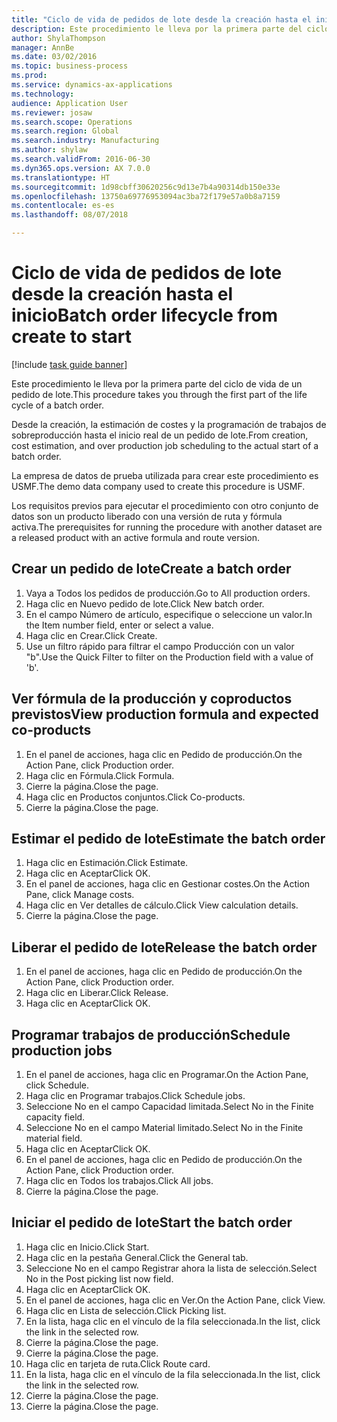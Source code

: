 ```yaml
--- 
title: "Ciclo de vida de pedidos de lote desde la creación hasta el inicio"
description: Este procedimiento le lleva por la primera parte del ciclo de vida de un pedido de lote.
author: ShylaThompson
manager: AnnBe
ms.date: 03/02/2016
ms.topic: business-process
ms.prod: 
ms.service: dynamics-ax-applications
ms.technology: 
audience: Application User
ms.reviewer: josaw
ms.search.scope: Operations
ms.search.region: Global
ms.search.industry: Manufacturing
ms.author: shylaw
ms.search.validFrom: 2016-06-30
ms.dyn365.ops.version: AX 7.0.0
ms.translationtype: HT
ms.sourcegitcommit: 1d98cbff30620256c9d13e7b4a90314db150e33e
ms.openlocfilehash: 13750a69776953094ac3ba72f179e57a0b8a7159
ms.contentlocale: es-es
ms.lasthandoff: 08/07/2018

---
```

# <a name="batch-order-lifecycle-from-create-to-start"></a><span data-ttu-id="8404b-103">Ciclo de vida de pedidos de lote desde la creación hasta el inicio</span><span class="sxs-lookup"><span data-stu-id="8404b-103">Batch order lifecycle from create to start</span></span>

[!include [task guide banner](../../includes/task-guide-banner.md)]

<span data-ttu-id="8404b-104">Este procedimiento le lleva por la primera parte del ciclo de vida de un pedido de lote.</span><span class="sxs-lookup"><span data-stu-id="8404b-104">This procedure takes you through the first part of the life cycle of a batch order.</span></span>

<span data-ttu-id="8404b-105">Desde la creación, la estimación de costes y la programación de trabajos de sobreproducción hasta el inicio real de un pedido de lote.</span><span class="sxs-lookup"><span data-stu-id="8404b-105">From creation, cost estimation, and over production job scheduling to the actual start of a batch order.</span></span>



<span data-ttu-id="8404b-106">La empresa de datos de prueba utilizada para crear este procedimiento es USMF.</span><span class="sxs-lookup"><span data-stu-id="8404b-106">The demo data company used to create this procedure is USMF.</span></span> 



<span data-ttu-id="8404b-107">Los requisitos previos para ejecutar el procedimiento con otro conjunto de datos son un producto liberado con una versión de ruta y fórmula activa.</span><span class="sxs-lookup"><span data-stu-id="8404b-107">The prerequisites for running the procedure with another dataset are a released product with an active formula and route version.</span></span>


## <a name="create-a-batch-order"></a><span data-ttu-id="8404b-108">Crear un pedido de lote</span><span class="sxs-lookup"><span data-stu-id="8404b-108">Create a batch order</span></span>
1. <span data-ttu-id="8404b-109">Vaya a Todos los pedidos de producción.</span><span class="sxs-lookup"><span data-stu-id="8404b-109">Go to All production orders.</span></span>
2. <span data-ttu-id="8404b-110">Haga clic en Nuevo pedido de lote.</span><span class="sxs-lookup"><span data-stu-id="8404b-110">Click New batch order.</span></span>
3. <span data-ttu-id="8404b-111">En el campo Número de artículo, especifique o seleccione un valor.</span><span class="sxs-lookup"><span data-stu-id="8404b-111">In the Item number field, enter or select a value.</span></span>
4. <span data-ttu-id="8404b-112">Haga clic en Crear.</span><span class="sxs-lookup"><span data-stu-id="8404b-112">Click Create.</span></span>
5. <span data-ttu-id="8404b-113">Use un filtro rápido para filtrar el campo Producción con un valor "b".</span><span class="sxs-lookup"><span data-stu-id="8404b-113">Use the Quick Filter to filter on the Production field with a value of 'b'.</span></span>

## <a name="view-production-formula-and-expected-co-products"></a><span data-ttu-id="8404b-114">Ver fórmula de la producción y coproductos previstos</span><span class="sxs-lookup"><span data-stu-id="8404b-114">View production formula and expected co-products</span></span>
1. <span data-ttu-id="8404b-115">En el panel de acciones, haga clic en Pedido de producción.</span><span class="sxs-lookup"><span data-stu-id="8404b-115">On the Action Pane, click Production order.</span></span>
2. <span data-ttu-id="8404b-116">Haga clic en Fórmula.</span><span class="sxs-lookup"><span data-stu-id="8404b-116">Click Formula.</span></span>
3. <span data-ttu-id="8404b-117">Cierre la página.</span><span class="sxs-lookup"><span data-stu-id="8404b-117">Close the page.</span></span>
4. <span data-ttu-id="8404b-118">Haga clic en Productos conjuntos.</span><span class="sxs-lookup"><span data-stu-id="8404b-118">Click Co-products.</span></span>
5. <span data-ttu-id="8404b-119">Cierre la página.</span><span class="sxs-lookup"><span data-stu-id="8404b-119">Close the page.</span></span>

## <a name="estimate-the-batch-order"></a><span data-ttu-id="8404b-120">Estimar el pedido de lote</span><span class="sxs-lookup"><span data-stu-id="8404b-120">Estimate the batch order</span></span>
1. <span data-ttu-id="8404b-121">Haga clic en Estimación.</span><span class="sxs-lookup"><span data-stu-id="8404b-121">Click Estimate.</span></span>
2. <span data-ttu-id="8404b-122">Haga clic en Aceptar</span><span class="sxs-lookup"><span data-stu-id="8404b-122">Click OK.</span></span>
3. <span data-ttu-id="8404b-123">En el panel de acciones, haga clic en Gestionar costes.</span><span class="sxs-lookup"><span data-stu-id="8404b-123">On the Action Pane, click Manage costs.</span></span>
4. <span data-ttu-id="8404b-124">Haga clic en Ver detalles de cálculo.</span><span class="sxs-lookup"><span data-stu-id="8404b-124">Click View calculation details.</span></span>
5. <span data-ttu-id="8404b-125">Cierre la página.</span><span class="sxs-lookup"><span data-stu-id="8404b-125">Close the page.</span></span>

## <a name="release-the-batch-order"></a><span data-ttu-id="8404b-126">Liberar el pedido de lote</span><span class="sxs-lookup"><span data-stu-id="8404b-126">Release the batch order</span></span>
1. <span data-ttu-id="8404b-127">En el panel de acciones, haga clic en Pedido de producción.</span><span class="sxs-lookup"><span data-stu-id="8404b-127">On the Action Pane, click Production order.</span></span>
2. <span data-ttu-id="8404b-128">Haga clic en Liberar.</span><span class="sxs-lookup"><span data-stu-id="8404b-128">Click Release.</span></span>
3. <span data-ttu-id="8404b-129">Haga clic en Aceptar</span><span class="sxs-lookup"><span data-stu-id="8404b-129">Click OK.</span></span>

## <a name="schedule-production-jobs"></a><span data-ttu-id="8404b-130">Programar trabajos de producción</span><span class="sxs-lookup"><span data-stu-id="8404b-130">Schedule production jobs</span></span>
1. <span data-ttu-id="8404b-131">En el panel de acciones, haga clic en Programar.</span><span class="sxs-lookup"><span data-stu-id="8404b-131">On the Action Pane, click Schedule.</span></span>
2. <span data-ttu-id="8404b-132">Haga clic en Programar trabajos.</span><span class="sxs-lookup"><span data-stu-id="8404b-132">Click Schedule jobs.</span></span>
3. <span data-ttu-id="8404b-133">Seleccione No en el campo Capacidad limitada.</span><span class="sxs-lookup"><span data-stu-id="8404b-133">Select No in the Finite capacity field.</span></span>
4. <span data-ttu-id="8404b-134">Seleccione No en el campo Material limitado.</span><span class="sxs-lookup"><span data-stu-id="8404b-134">Select No in the Finite material field.</span></span>
5. <span data-ttu-id="8404b-135">Haga clic en Aceptar</span><span class="sxs-lookup"><span data-stu-id="8404b-135">Click OK.</span></span>
6. <span data-ttu-id="8404b-136">En el panel de acciones, haga clic en Pedido de producción.</span><span class="sxs-lookup"><span data-stu-id="8404b-136">On the Action Pane, click Production order.</span></span>
7. <span data-ttu-id="8404b-137">Haga clic en Todos los trabajos.</span><span class="sxs-lookup"><span data-stu-id="8404b-137">Click All jobs.</span></span>
8. <span data-ttu-id="8404b-138">Cierre la página.</span><span class="sxs-lookup"><span data-stu-id="8404b-138">Close the page.</span></span>

## <a name="start-the-batch-order"></a><span data-ttu-id="8404b-139">Iniciar el pedido de lote</span><span class="sxs-lookup"><span data-stu-id="8404b-139">Start the batch order</span></span>
1. <span data-ttu-id="8404b-140">Haga clic en Inicio.</span><span class="sxs-lookup"><span data-stu-id="8404b-140">Click Start.</span></span>
2. <span data-ttu-id="8404b-141">Haga clic en la pestaña General.</span><span class="sxs-lookup"><span data-stu-id="8404b-141">Click the General tab.</span></span>
3. <span data-ttu-id="8404b-142">Seleccione No en el campo Registrar ahora la lista de selección.</span><span class="sxs-lookup"><span data-stu-id="8404b-142">Select No in the Post picking list now field.</span></span>
4. <span data-ttu-id="8404b-143">Haga clic en Aceptar</span><span class="sxs-lookup"><span data-stu-id="8404b-143">Click OK.</span></span>
5. <span data-ttu-id="8404b-144">En el panel de acciones, haga clic en Ver.</span><span class="sxs-lookup"><span data-stu-id="8404b-144">On the Action Pane, click View.</span></span>
6. <span data-ttu-id="8404b-145">Haga clic en Lista de selección.</span><span class="sxs-lookup"><span data-stu-id="8404b-145">Click Picking list.</span></span>
7. <span data-ttu-id="8404b-146">En la lista, haga clic en el vínculo de la fila seleccionada.</span><span class="sxs-lookup"><span data-stu-id="8404b-146">In the list, click the link in the selected row.</span></span>
8. <span data-ttu-id="8404b-147">Cierre la página.</span><span class="sxs-lookup"><span data-stu-id="8404b-147">Close the page.</span></span>
9. <span data-ttu-id="8404b-148">Cierre la página.</span><span class="sxs-lookup"><span data-stu-id="8404b-148">Close the page.</span></span>
10. <span data-ttu-id="8404b-149">Haga clic en tarjeta de ruta.</span><span class="sxs-lookup"><span data-stu-id="8404b-149">Click Route card.</span></span>
11. <span data-ttu-id="8404b-150">En la lista, haga clic en el vínculo de la fila seleccionada.</span><span class="sxs-lookup"><span data-stu-id="8404b-150">In the list, click the link in the selected row.</span></span>
12. <span data-ttu-id="8404b-151">Cierre la página.</span><span class="sxs-lookup"><span data-stu-id="8404b-151">Close the page.</span></span>
13. <span data-ttu-id="8404b-152">Cierre la página.</span><span class="sxs-lookup"><span data-stu-id="8404b-152">Close the page.</span></span>


